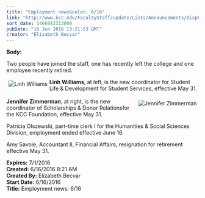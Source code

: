 ```yaml
---
title: "Employment news&colon; 6/16"
link: "http://www.kcc.edu/FacultyStaff/update/Lists/Announcements/DispForm.aspx?ID=2232"
sort_date: 1466083313000
pubDate: "16 Jun 2016 13:21:53 GMT"
creator: "Elizabeth Becvar"
---
```


<div><b>Body:</b> <div class="ExternalClassFD2D5E3456CB4ECF847CC5DEFA2A2B26"><p>Two people have joined the staff, one has recently left the college and one employee recently retired.</p>
<p><img alt="Linh Williams" src="/FacultyStaff/update/PublishingImages/Linh_Williams.jpg" style="float:left;margin:5px" /><strong>Linh Williams</strong>, at left, is the new coordinator for Student Life &amp; Development for Student Services, effective May 31.<br /><br /><img alt="Jennifer Zimmerman" src="/FacultyStaff/update/PublishingImages/Jennifer_Zimmerman.jpg" style="float:right;margin:5px" /><strong>Jennifer Zimmerman</strong>, at right, is the new coordinator of Scholarships &amp; Donor Relationsfor the KCC Foundation, effective May 31.</p>
<p>Patricia Olszewski, part-time clerk I for the Humanities &amp; Social Sciences Division, employment ended effective June 16.</p>
<p>Amy Savoie, Accountant II, Financial Affairs, resignation for retirement effective May 31.<br /></p></div></div>
<div><b>Expires:</b> 7/1/2016</div>
<div><b>Created:</b> 6/16/2016 8:21 AM</div>
<div><b>Created By:</b> Elizabeth Becvar</div>
<div><b>Start Date:</b> 6/16/2016</div>
<div><b>Title:</b> Employment news: 6/16</div>
